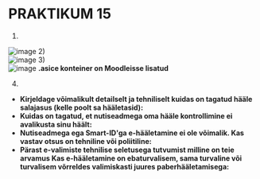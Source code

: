 # PRAKTIKUM 15

1)  
![image](https://github.com/alexandravoit/ANDMETURVE-2024/assets/145194484/30294a84-de66-405a-bdd4-92530835ff92)
2)  
![image](https://github.com/alexandravoit/ANDMETURVE-2024/assets/145194484/af46ae0f-1cfc-4c14-9e8d-7f08907879c5)
3)  
![image](https://github.com/alexandravoit/ANDMETURVE-2024/assets/145194484/60730c92-9590-4bb1-9f22-04b584d247a1)
**.asice konteiner on Moodleisse lisatud**

4)
- **Kirjeldage võimalikult detailselt ja tehniliselt kuidas on tagatud hääle salajasus (kelle poolt sa hääletasid):**  
- **Kuidas on tagatud, et nutiseadmega oma hääle kontrollimine ei avalikusta sinu häält:**
- **Nutiseadmega ega Smart-ID'ga e-hääletamine ei ole võimalik. Kas vastav otsus on tehniline või poliitiline:** 
- **Pärast e-valimiste tehnilise seletusega tutvumist milline on teie arvamus Kas e-hääletamine on ebaturvalisem, sama turvaline või turvalisem võrreldes valimiskasti juures paberhääletamisega:**
